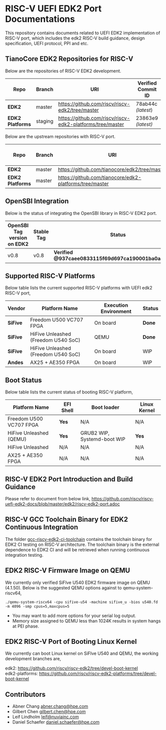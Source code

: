 # RISC-V UEFI EDK2 Port Documentations

This repository contains documents related to UEFI EDK2 implementation of
RISC-V port, which includes the edk2 RISC-V build guidance, design
specification, UEFI protocol, PPI and etc.

## TianoCore EDK2 Repositories for RISC-V
Below are the repositories of RISC-V EDK2 development.

| Repo | Branch | URI | Verified Commit ID |
|---|---|---|---|
|**EDK2**|master|https://github.com/riscv/riscv-edk2/tree/master|78ab44c _(latest_)|
|**EDK2 Platforms**|staging|https://github.com/riscv/riscv-edk2-platforms/tree/master|23863e9 _(latest)_|

Below are the upstream repositories with RISC-V port.

| Repo | Branch | URI | Verified Commit ID |
|---|---|---|---|
|**EDK2**|master|https://github.com/tianocore/edk2/tree/master|78ab44c|
|**EDK2 Platforms**|master|https://github.com/tianocore/edk2-platforms/tree/master|23863e9 _(latest)_|

## OpenSBI Integration
Below is the status of integrating the OpenSBI library in RISC-V EDK2 port.

| OpenSBI Tag version on EDK2 | Stable Tag | Status |
|---|---|---|
|v0.8|v0.8|**Verified @937caee0833115f69d697ca190001ba0aa5c7368**|

## Supported RISC-V Platforms 
Below table lists the current supported RISC-V platforms with UEFI edk2 RISC-V port,

| Vendor| Platform Name| Execution Environment|Status|
|---|---|---|---|
|**SiFive**|Freedom U500 VC707 FPGA|On board|**Done**|
|**SiFive**|HiFive Unleashed (Freedom U540 SoC)|QEMU|**Done**|
|**SiFive**|HiFive Unleashed (Freedom U540 SoC)|On board|WIP|
|**Andes**|AX25 + AE350 FPGA|On board|WIP|

## Boot Status
Below table lists the current status of booting RISC-V platform,

| Platform Name| EFI Shell|Boot loader|Linux Kernel|
|---|---|---|---|
|Freedom U500 VC707 FPGA|**Yes**|N/A|N/A|
|HiFive Unleashed (QEMU)|**Yes**|GRUB2 WIP, Systemd-boot WIP|**Yes**|
|HiFive Unleashed |N/A|N/A|N/A|
|AX25 + AE350 FPGA|N/A|N/A|N/A|

## RISC-V EDK2 Port Introduction and Build Guidance
Please refer to document from below link,
https://github.com/riscv/riscv-uefi-edk2-docs/blob/master/edk2/riscv-edk2-port.adoc

## RISC-V GCC Toolchain Binary for EDK2 Continuous Integration
The folder [gcc-riscv-edk2-ci-toolchain](https://github.com/riscv/riscv-uefi-edk2-docs/tree/master/gcc-riscv-edk2-ci-toolchain)  contains the toolchain binary for EDK2 CI testing on RISC-V architecture.
The toolchain binary is the external dependence to EDK2 CI and will be retrieved when running continuous integration testing.

## EDK2 RISC-V Firmware Image on QEMU
We currently only verified SiFIve U540 EDK2 firmware image on QEMU (4.1.50). Below is the suggested QEMU options against to qemu-system-riscv64,

    ./qemu-system-riscv64 -cpu sifive-u54 -machine sifive_u -bios u540.fd -m 4096 -smp cpus=5,maxcpus=5

- You may want to add more options for your serial log output.
- Memory size assigned to QEMU less than 1024K results in system hangs at PEI phase.

## EDK2 RISC-V Port of Booting Linux Kernel
We currently can boot Linux kernel on SiFIve U540 and QEMU, the working development branches are,

edk2: https://github.com/riscv/riscv-edk2/tree/devel-boot-kernel<br>
edk2-platforms: https://github.com/riscv/riscv-edk2-platforms/tree/devel-boot-kernel

## Contributors
- Abner Chang <abner.chang@hpe.com>
- Gilbert Chen <gilbert.chen@hpe.com>
- Leif Lindholm <leif@nuviainc.com>
- Daniel Schaefer <daniel.schaefer@hpe.com>
